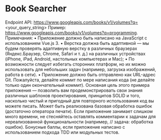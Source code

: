 # Book Searcher


Endpoint API: https://www.googleapis.com/books/v1/volumes?q=<your_query_string>
Пример: https://www.googleapis.com/books/v1/volumes?q=programming.
Примечания:
  • Приложение должно быть написано на JavaScript с использованием Vue.js 3.
• Верстка должна быть адаптивной — мы будем проверять адаптивную верстку в различных браузерах (Яндекс.Браузер, Chrome, Safari и т. д.) на различных устройствах (iPhone, iPad, Android, настольных компьютерах и Mac);
  • По возможности следует избегать сторонних платформ, но их можно использовать для небольших задач (например, загрузка изображений, работа в сети).
  • Приложение должно быть отправлено как URL-адрес Git. Пожалуйста, делайте коммит по мере написания кода (не делайте только один окончательный коммит).
Основная цель этого примера приложения — позволить вам продемонстрировать свои знания различных шаблонов проектирования, принципов SOLID и того, насколько чистый и пригодный для повторного использования код вы можете писать. Может быть реализована базовая обработка ошибок (достаточно оператора печати). Если приложение занимает слишком много времени, не стесняйтесь оставлять комментарии к задачам для нереализованной функциональности (например, // задача: обработка ошибок). Бонусные баллы, если приложение написано с использованием подхода TDD или модульных тестов.